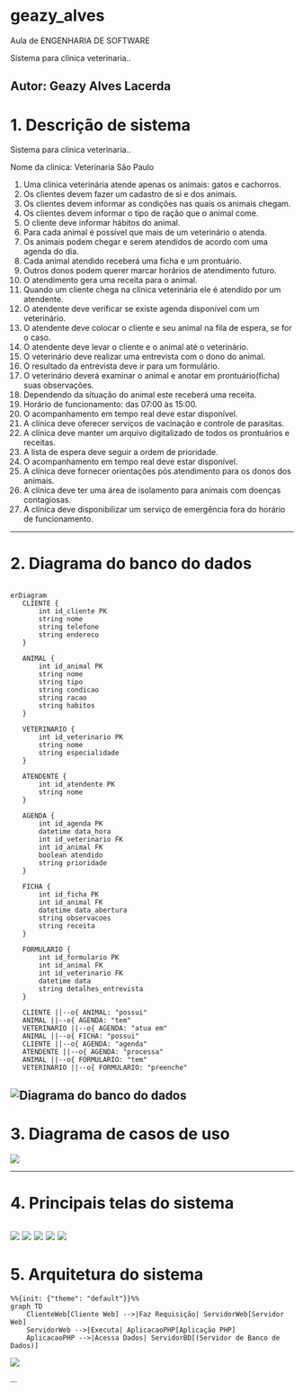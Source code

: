 # geazy_alves
Aula de ENGENHARIA DE SOFTWARE

Sistema para clinica veterinaria..
 
 Autor: Geazy Alves Lacerda  
---
# 1. Descrição de sistema
 Sistema para clinica veterinaria..
 
 Nome da clinica: Veterinaria São Paulo

1. Uma clínica veterinária atende apenas os animais: gatos e cachorros. 
2. Os clientes devem fazer um cadastro de si e dos animais. 
3. Os clientes devem informar as condições nas quais os animais chegam. 
4. Os clientes devem informar o tipo de ração que o animal come. 
5. O cliente deve informar hábitos do animal. 
6. Para cada animal é possível que mais de um veterinário o atenda. 
7. Os animais podem chegar e serem atendidos de acordo com uma agenda do dia. 
8. Cada animal atendido receberá uma ficha e um prontuário. 
9. Outros donos podem querer marcar horários de atendimento futuro. 
10. O atendimento gera uma receita para o animal. 
11. Quando um cliente chega na clínica veterinária ele é atendido por um atendente. 
12. O atendente deve verificar se existe agenda disponível com um veterinário. 
13. O atendente deve colocar o cliente e seu animal na fila de espera, se for o caso. 
14. O atendente deve levar o cliente e o animal até o veterinário. 
15. O veterinário deve realizar uma entrevista com o dono do animal. 
16. O resultado da entrevista deve ir para um formulário. 
17. O veterinário deverá examinar o animal e anotar em prontuário(ficha) suas observações. 
18. Dependendo da situação do animal este receberá uma receita.
19. Horário de funcionamento: das 07:00 às 15:00.
20. O acompanhamento em tempo real deve estar disponível.
21. A clínica deve oferecer serviços de vacinação e controle de parasitas.
22. A clínica deve manter um arquivo digitalizado de todos os prontuários e receitas.
23. A lista de espera deve seguir a ordem de prioridade.
24. O acompanhamento em tempo real deve estar disponível.
25. A clínica deve fornecer orientações pós.atendimento para os donos dos animais.
26. A clínica deve ter uma área de isolamento para animais com doenças contagiosas.
27. A clínica deve disponibilizar um serviço de emergência fora do horário de funcionamento.

---
 # 2. Diagrama do banco do dados
 ```mermaid
 
 erDiagram
    CLIENTE {
        int id_cliente PK
        string nome
        string telefone
        string endereco
    }
    
    ANIMAL {
        int id_animal PK
        string nome
        string tipo
        string condicao
        string racao
        string habitos
    }
    
    VETERINARIO {
        int id_veterinario PK
        string nome
        string especialidade
    }
    
    ATENDENTE {
        int id_atendente PK
        string nome
    }
    
    AGENDA {
        int id_agenda PK
        datetime data_hora
        int id_veterinario FK
        int id_animal FK
        boolean atendido
        string prioridade
    }
    
    FICHA {
        int id_ficha PK
        int id_animal FK
        datetime data_abertura
        string observacoes
        string receita
    }

    FORMULARIO {
        int id_formulario PK
        int id_animal FK
        int id_veterinario FK
        datetime data
        string detalhes_entrevista
    }

    CLIENTE ||--o{ ANIMAL: "possui"
    ANIMAL ||--o{ AGENDA: "tem"
    VETERINARIO ||--o{ AGENDA: "atua em"
    ANIMAL ||--o{ FICHA: "possui"
    CLIENTE ||--o{ AGENDA: "agenda"
    ATENDENTE ||--o{ AGENDA: "processa"
    ANIMAL ||--o{ FORMULARIO: "tem"
    VETERINARIO ||--o{ FORMULARIO: "preenche"

 ```
![Diagrama do banco do dados](https://github.com/geazy-alves/geazy_alves/blob/main/imagens/Diagrama%20do%20banco%20do%20dados.png)
---
 # 3. Diagrama de casos de uso


![](https://github.com/geazy-alves/geazy_alves/blob/main/imagens/Diagrama%20sem%20nome.drawio.png?raw=true)

---
 # 4. Principais telas do sistema 
![](https://github.com/geazy-alves/geazy_alves/blob/main/imagens/Captura%20de%20tela%202024-08-14%20232339.png?raw=true)
![](https://github.com/geazy-alves/geazy_alves/blob/main/imagens/Captura%20de%20tela%202024-08-14%20232306.png?raw=true)
![](https://github.com/geazy-alves/geazy_alves/blob/main/imagens/Captura%20de%20tela%202024-08-14%20232245.png?raw=true)
![](https://github.com/geazy-alves/geazy_alves/blob/main/imagens/Captura%20de%20tela%202024-08-14%20232216.png?raw=true)
![](https://github.com/geazy-alves/geazy_alves/blob/main/imagens/Captura%20de%20tela%202024-08-14%20232154.png?raw=true)
 ---
 # 5. Arquitetura do sistema 
```mermaid
%%{init: {"theme": "default"}}%%
graph TD
    ClienteWeb[Cliente Web] -->|Faz Requisição| ServidorWeb[Servidor Web]
    ServidorWeb -->|Executa| AplicacaoPHP[Aplicação PHP]
    AplicacaoPHP -->|Acessa Dados| ServidorBD[(Servidor de Banco de Dados)]

```


   

![](https://github.com/geazy-alves/geazy_alves/blob/main/imagens/Arquitetura%20do%20sistema.png?raw=true)

...
